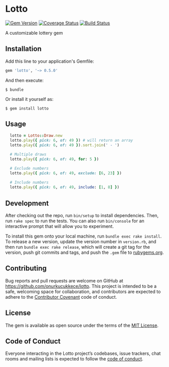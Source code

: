 # Lotto
[![Gem Version](https://badge.fury.io/rb/lotto.svg)](https://badge.fury.io/rb/lotto) [![Coverage Status](https://coveralls.io/repos/github/onurkucukkece/lotto/badge.svg?branch=master)](https://coveralls.io/github/onurkucukkece/lotto?branch=master) [![Build Status](https://travis-ci.org/onurkucukkece/lotto.svg?branch=master)](https://travis-ci.org/onurkucukkece/lotto)

A customizable lottery gem

## Installation

Add this line to your application's Gemfile:

```ruby
gem 'lotto', '~> 0.5.0'
```

And then execute:

    $ bundle

Or install it yourself as:

    $ gem install lotto

## Usage

```ruby
  lotto = Lotto::Draw.new
  lotto.play({ pick: 6, of: 49 }) # will return an array
  lotto.play({ pick: 6, of: 49 }).sort.join(' - ')

  # Multiple draws
  lotto.play({ pick: 6, of: 49, for: 5 })

  # Exclude numbers
  lotto.play({ pick: 6, of: 49, exclude: [6, 23] })
  
  # Include numbers
  lotto.play({ pick: 6, of: 49, include: [1, 8] })
````

## Development

After checking out the repo, run `bin/setup` to install dependencies. Then, run `rake spec` to run the tests. You can also run `bin/console` for an interactive prompt that will allow you to experiment.

To install this gem onto your local machine, run `bundle exec rake install`. To release a new version, update the version number in `version.rb`, and then run `bundle exec rake release`, which will create a git tag for the version, push git commits and tags, and push the `.gem` file to [rubygems.org](https://rubygems.org).

## Contributing

Bug reports and pull requests are welcome on GitHub at https://github.com/onurkucukkece/lotto. This project is intended to be a safe, welcoming space for collaboration, and contributors are expected to adhere to the [Contributor Covenant](http://contributor-covenant.org) code of conduct.

## License

The gem is available as open source under the terms of the [MIT License](https://opensource.org/licenses/MIT).

## Code of Conduct

Everyone interacting in the Lotto project’s codebases, issue trackers, chat rooms and mailing lists is expected to follow the [code of conduct](https://github.com/onurkucukkece/lotto/blob/master/CODE_OF_CONDUCT.md).
